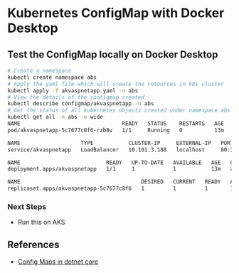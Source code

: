 # Kubernetes ConfigMap with Docker Desktop

## Test the ConfigMap locally on Docker Desktop
```bash
# Create a namespace
kubectl create namespace abs
# Apply the yaml file which will create the resources in k8s cluster
kubectl apply -f akvaspnetapp.yaml -n abs
# View the details of the configmap created
kubectl describe configmap/akvaspnetapp -n abs
# Get the status of all kubernetes objects created under namespace abs
kubectl get all -n abs -o wide
NAME                                READY   STATUS    RESTARTS   AGE   IP           NODE             NOMINATED NODE   READINESS GATES
pod/akvaspnetapp-5c7677c8f6-rzb8v   1/1     Running   0          13m   10.1.1.212   docker-desktop   <none>           <none>

NAME                   TYPE           CLUSTER-IP     EXTERNAL-IP   PORT(S)        AGE   SELECTOR
service/akvaspnetapp   LoadBalancer   10.101.3.188   localhost     80:30878/TCP   13m   app=akvaspnetapp

NAME                           READY   UP-TO-DATE   AVAILABLE   AGE   CONTAINERS     IMAGES                              SELECTOR
deployment.apps/akvaspnetapp   1/1     1            1           13m   akvaspnetapp   abhinabsarkar/abs-akvaspnetapp:v1   app=akvaspnetapp

NAME                                      DESIRED   CURRENT   READY   AGE   CONTAINERS     IMAGES                              SELECTOR
replicaset.apps/akvaspnetapp-5c7677c8f6   1         1         1       13m   akvaspnetapp   abhinabsarkar/abs-akvaspnetapp:v1   app=akvaspnetapp,pod-template-hash=5c7677c8f6
```

### Next Steps
* Run this on AKS

## References
* [Config Maps in dotnet core](https://medium.com/@fbeltrao/automatically-reload-configuration-changes-based-on-kubernetes-config-maps-in-a-net-d956f8c8399a)